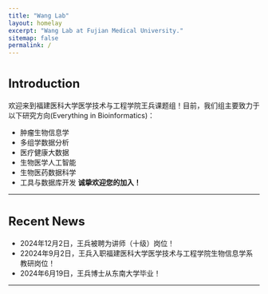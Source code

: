 ```yaml
---
title: "Wang Lab"
layout: homelay
excerpt: "Wang Lab at Fujian Medical University."
sitemap: false
permalink: /
---
```


# <font size="5">Introduction</font>

欢迎来到福建医科大学医学技术与工程学院王兵课题组！目前，我们组主要致力于以下研究方向(Everything in Bioinformatics)：
- 肿瘤生物信息学
- 多组学数据分析
- 医疗健康大数据
- 生物医学人工智能
- 生物医药数据科学
- 工具与数据库开发
**诚挚欢迎您的加入！**
  
<hr />

# <font size="5">Recent News</font>
- 2024年12月2日，王兵被聘为讲师（十级）岗位！
- 22024年9月2日，王兵入职福建医科大学医学技术与工程学院生物信息学系教研岗位！
- 2024年6月19日，王兵博士从东南大学毕业！
<hr />
